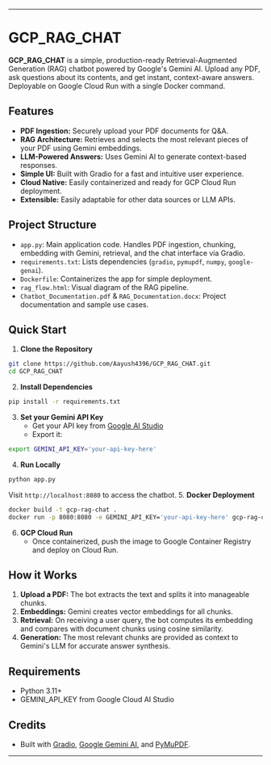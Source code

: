***

# GCP_RAG_CHAT

**GCP_RAG_CHAT** is a simple, production-ready Retrieval-Augmented Generation (RAG) chatbot powered by Google's Gemini AI. Upload any PDF, ask questions about its contents, and get instant, context-aware answers. Deployable on Google Cloud Run with a single Docker command.

## Features

- **PDF Ingestion:** Securely upload your PDF documents for Q\&A.
- **RAG Architecture:** Retrieves and selects the most relevant pieces of your PDF using Gemini embeddings.
- **LLM-Powered Answers:** Uses Gemini AI to generate context-based responses.
- **Simple UI:** Built with Gradio for a fast and intuitive user experience.
- **Cloud Native:** Easily containerized and ready for GCP Cloud Run deployment.
- **Extensible:** Easily adaptable for other data sources or LLM APIs.


## Project Structure

- `app.py`: Main application code. Handles PDF ingestion, chunking, embedding with Gemini, retrieval, and the chat interface via Gradio.
- `requirements.txt`: Lists dependencies (`gradio`, `pymupdf`, `numpy`, `google-genai`).
- `Dockerfile`: Containerizes the app for simple deployment.
- `rag_flow.html`: Visual diagram of the RAG pipeline.
- `Chatbot_Documentation.pdf` \& `RAG_Documentation.docx`: Project documentation and sample use cases.


## Quick Start

1. **Clone the Repository**

```bash
git clone https://github.com/Aayush4396/GCP_RAG_CHAT.git
cd GCP_RAG_CHAT
```

2. **Install Dependencies**

```bash
pip install -r requirements.txt
```

3. **Set your Gemini API Key**
    - Get your API key from [Google AI Studio](https://aistudio.google.com/app/apikey)
    - Export it:

```bash
export GEMINI_API_KEY='your-api-key-here'
```

4. **Run Locally**

```bash
python app.py
```

Visit `http://localhost:8080` to access the chatbot.
5. **Docker Deployment**

```bash
docker build -t gcp-rag-chat .
docker run -p 8080:8080 -e GEMINI_API_KEY='your-api-key-here' gcp-rag-chat
```

6. **GCP Cloud Run**
    - Once containerized, push the image to Google Container Registry and deploy on Cloud Run.

## How it Works

1. **Upload a PDF:** The bot extracts the text and splits it into manageable chunks.
2. **Embeddings:** Gemini creates vector embeddings for all chunks.
3. **Retrieval:** On receiving a user query, the bot computes its embedding and compares with document chunks using cosine similarity.
4. **Generation:** The most relevant chunks are provided as context to Gemini's LLM for accurate answer synthesis.

## Requirements

- Python 3.11+
- GEMINI_API_KEY from Google Cloud AI Studio


## Credits

- Built with [Gradio](https://www.gradio.app/), [Google Gemini AI](https://ai.google.dev/), and [PyMuPDF](https://github.com/pymupdf/PyMuPDF).

***

<span style="display:none">[^1][^2]</span>

